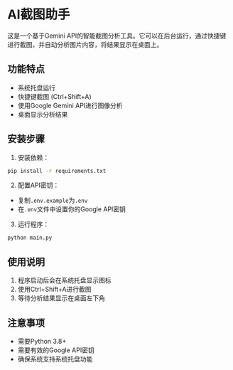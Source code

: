 # AI截图助手

这是一个基于Gemini API的智能截图分析工具。它可以在后台运行，通过快捷键进行截图，并自动分析图片内容，将结果显示在桌面上。

## 功能特点

- 系统托盘运行
- 快捷键截图 (Ctrl+Shift+A)
- 使用Google Gemini API进行图像分析
- 桌面显示分析结果

## 安装步骤

1. 安装依赖：
```bash
pip install -r requirements.txt
```

2. 配置API密钥：
- 复制`.env.example`为`.env`
- 在`.env`文件中设置你的Google API密钥

3. 运行程序：
```bash
python main.py
```

## 使用说明

1. 程序启动后会在系统托盘显示图标
2. 使用Ctrl+Shift+A进行截图
3. 等待分析结果显示在桌面左下角

## 注意事项

- 需要Python 3.8+
- 需要有效的Google API密钥
- 确保系统支持系统托盘功能
